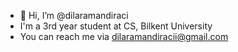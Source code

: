 - 👋 Hi, I’m @dilaramandiraci
- I'm a 3rd year student at CS, Bilkent University
- You can reach me via dilaramandiracii@gmail.com


<!---
dilaramandiraci/dilaramandiraci is a ✨ special ✨ repository because its `README.md` (this file) appears on your GitHub profile.
You can click the Preview link to take a look at your changes.
--->
